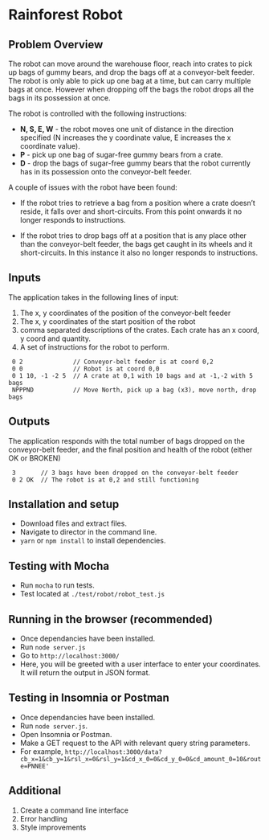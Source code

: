 # Rainforest Robot

## Problem Overview

The robot can move around the warehouse floor, reach into crates to pick up bags of gummy bears, and drop the bags off at a conveyor-belt feeder. The robot is only able to pick up one bag at a time, but can carry multiple bags at once. However when dropping off the bags the robot drops all the bags in its possession at once.

The robot is controlled with the following instructions:

 - **N, S, E, W** - the robot moves one unit of distance in the direction specified (N increases the y coordinate value, E increases the x coordinate value). 
 - **P** - pick up one bag of sugar-free gummy bears from
   a crate.
 - **D** - drop the bags of sugar-free gummy bears that the robot currently has in its possession onto the conveyor-belt feeder.

A couple of issues with the robot have been found:

-   If the robot tries to retrieve a bag from a position where a crate doesn’t reside, it falls over and short-circuits. From this point onwards it no longer responds to instructions.
    
-   If the robot tries to drop bags off at a position that is any place other than the conveyor-belt feeder, the bags get caught in its wheels and it short-circuits. In this instance it also no longer responds to instructions.

## Inputs

The application takes in the following lines of input:

 1. The x, y coordinates of the position of the conveyor-belt feeder
 2. The x, y coordinates of the start position of the robot
 3. comma separated descriptions of the crates. Each crate has an x coord, y coord and quantity.
 4. A set of instructions for the robot to perform.
    
```
 0 2              // Conveyor-belt feeder is at coord 0,2
 0 0              // Robot is at coord 0,0
 0 1 10, -1 -2 5  // A crate at 0,1 with 10 bags and at -1,-2 with 5 bags
 NPPPND           // Move North, pick up a bag (x3), move north, drop bags
```

## Outputs

The application responds with the total number of bags dropped on the conveyor-belt feeder, and the final position and health of the robot (either OK or BROKEN)
    
```
 3       // 3 bags have been dropped on the conveyor-belt feeder
 0 2 OK	 // The robot is at 0,2 and still functioning
```

## Installation and setup

* Download files and extract files.
* Navigate to director in the command line.
* `yarn` or `npm install` to install dependencies.

## Testing with Mocha

* Run `mocha` to run tests.
* Test located at `./test/robot/robot_test.js`

## Running in the browser (recommended)

* Once dependancies have been installed.
* Run `node server.js`
* Go to `http://localhost:3000/`
* Here, you will be greeted with a user interface to enter your coordinates. It will return the output in JSON format. 

## Testing in Insomnia or Postman

* Once dependancies have been installed.
* Run `node server.js`.
* Open Insomnia or Postman.
* Make a GET request to the API with relevant query string parameters.
* For example, `http://localhost:3000/data?cb_x=1&cb_y=1&rsl_x=0&rsl_y=1&cd_x_0=0&cd_y_0=0&cd_amount_0=10&route=PNNEE'`

## Additional
 1. Create a command line interface
 2. Error handling
 3. Style improvements
